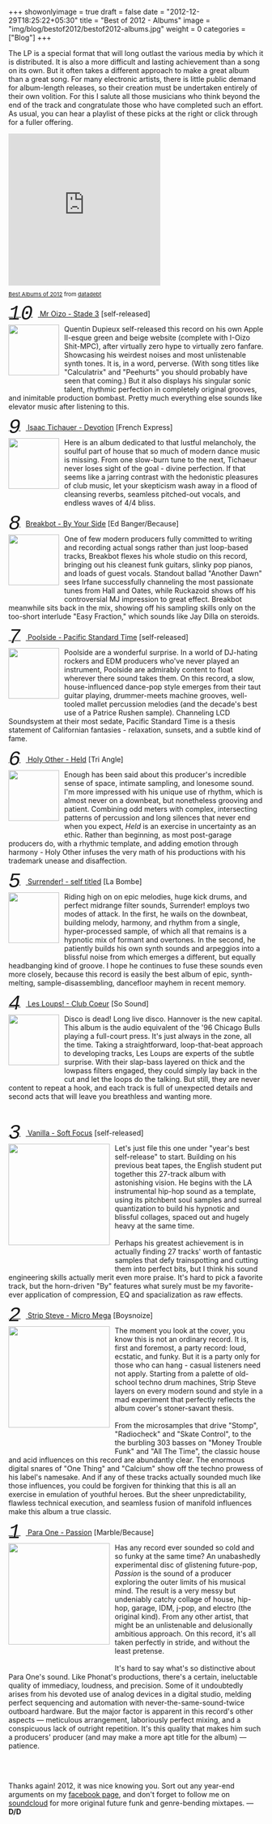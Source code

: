 +++
showonlyimage = true
draft = false
date = "2012-12-29T18:25:22+05:30"
title = "Best of 2012 - Albums"
image = "img/blog/bestof2012/bestof2012-albums.jpg"
weight = 0
categories = ["Blog"]
+++  

The LP is a special format that will long outlast the various media by which it is distributed. It is also a more difficult and lasting achievement than a song on its own. But it often takes a different approach to make a great album than a great song. For many electronic artists, there is little public demand for album-length releases, so their creation must be undertaken entirely of their own volition. For this I salute all those musicians who think beyond the end of the track and congratulate those who have completed such an effort. As usual, you can hear a playlist of these picks at the right or click through for a fuller offering.

<!--more-->
<iframe src="http://8tracks.com/mixes/1264712/player_v3_universal" width="300" height="300" style="border: 0px none;"></iframe>
<p class="_8t_embed_p" style="font-size: 11px; line-height: 12px;"><a href="http://8tracks.com/datadebt/best-remixes-of-2012">
  Best Albums of 2012</a> from <a href="http://8tracks.com/datadebt">datadebt</a></p>


<p class="clear"><a href="http://www.oizo3000.com/">
  <span class="number">10</span> Mr Oizo - Stade 3</a> [self-released]<br />
  <img class="thumb" src="/img/blog/bestof2012/stade3.jpeg">
  Quentin Dupieux self-released this record on his own Apple II-esque green and beige website (complete with I-Oizo Shit-MPC), after virtually zero hype to virtually zero fanfare. Showcasing his weirdest noises and most unlistenable synth tones. It is, in a word, perverse. (With song titles like "Calculatrix" and "Peehurts" you should probably have seen that coming.) But it also displays his singular sonic talent, rhythmic perfection in completely original grooves, and inimitable production bombast. Pretty much everything else sounds like elevator music after listening to this.
</p>

<p class="clear"><a href="https://soundcloud.com/frenchexpress/sets/devotion">
  <span class="number">9</span> Isaac Tichauer - Devotion</a> [French Express]<br />
  <img class="thumb" src="/img/blog/bestof2012/devotion.jpeg">
  Here is an album dedicated to that lustful melancholy, the soulful part of house that so much of modern dance music is missing. From one slow-burn tune to the next, Tichaeur never loses sight of the goal - divine perfection. If that seems like a jarring contrast with the hedonistic pleasures of club music, let your skepticism wash away in a flood of cleansing reverbs, seamless pitched-out vocals, and endless waves of 4/4 bliss. 
</p>

<p class="clear"><a href="">
  <span class="number">8</span>Breakbot - By Your Side</a> [Ed Banger/Because]<br />
  <img class="thumb" src="/img/blog/bestof2012/byyourside.jpeg">
  One of few modern producers fully committed to writing and recording actual songs rather than just loop-based tracks, Breakbot flexes his whole studio on this record, bringing out his cleanest funk guitars, slinky pop pianos, and loads of guest vocals. Standout ballad "Another Dawn" sees Irfane successfully channeling the most passionate tunes from Hall and Oates, while Ruckazoid shows off his controversial MJ impression to great effect. Breakbot meanwhile sits back in the mix, showing off his sampling skills only on the too-short interlude "Easy Fraction," which sounds like Jay Dilla on steroids. 
</p>

<p class="clear"><a href="http://poolsidemusic.com/product/pacific-standard-time-digital/">
  <span class="number">7</span> Poolside - Pacific Standard Time</a> [self-released]<br />
  <img class="thumb" src="/img/blog/bestof2012/pacificstandardtime.jpeg">
  Poolside are a wonderful surprise. In a world of DJ-hating rockers and EDM producers who've never played an instrument, Poolside are admirably content to float wherever there sound takes them. On this record, a slow, house-influenced dance-pop style emerges from their taut guitar playing, drummer-meets machine grooves, well-tooled mallet percussion melodies (and the decade's best use of a Patrice Rushen sample). Channeling LCD Soundsystem at their most sedate, Pacific Standard Time is a thesis statement of Californian fantasies - relaxation, sunsets, and a subtle kind of fame.
</p>

<p class="clear"><a href="https://soundcloud.com/tri_angle_records/holy-other-held">
  <span class="number">6</span> Holy Other - Held</a> [Tri Angle]<br />
  <img class="thumb" src="/img/blog/bestof2012/held.jpeg">
  Enough has been said about this producer's incredible sense of space, intimate sampling, and lonesome sound. I'm more impressed with his unique use of rhythm, which is almost never on a downbeat, but nonetheless grooving and patient. Combining odd meters with complex, intersecting patterns of percussion and long silences that never end when you expect, <em>Held</em> is an exercise in uncertainty as an ethic. Rather than beginning, as most post-garage producers do, with a rhythmic template, and adding emotion through harmony - Holy Other infuses the very math of his productions with his trademark unease and disaffection. 
</p>

<p class="clear"><a href="https://soundcloud.com/la-bombe/sets/surrender-surrender">
  <span class="number">5</span> Surrender! - self titled</a> [La Bombe]<br />
  <img class="thumb" src="/img/blog/bestof2012/surrender.jpeg">
  Riding high on on epic melodies, huge kick drums, and perfect midrange filter sounds, Surrender! employs two modes of attack. In the first, he wails on the downbeat, building melody, harmony, and rhythm from a single, hyper-processed sample, of which all that remains is a hypnotic mix of formant and overtones. In the second, he patiently builds his own synth sounds and arpeggios into a blissful noise from which emerges a different, but equally headbanging kind of groove. I hope he continues to fuse these sounds even more closely, because this record is easily the best album of epic, synth-melting, sample-disassembling, dancefloor mayhem in recent memory.

<p class="clear"><a href="https://soundcloud.com/les-loups/sets/club-coeur">
  <span class="number">4</span> Les Loups! - Club Coeur</a> [So Sound]<br />
  <img class="thumb" src="/img/blog/bestof2012/clubcoeur.jpeg">
  Disco is dead! Long live disco. Hannover is the new capital. This album is the audio equivalent of the '96 Chicago Bulls playing a full-court press. It's just always in the zone, all the time. Taking a straightforward, loop-that-beat approach to developing tracks, Les Loups are experts of the subtle surprise. With their slap-bass layered on thick and the lowpass filters engaged, they could simply lay back in the cut and let the loops do the talking. But still, they are never content to repeat a hook, and each track is full of unexpected details and second acts that will leave you breathless and wanting more. 
</p>

<br />

<p class="clear"><a href="http://vanillabeats.bandcamp.com/album/soft-focus">
  <span class="number">3</span> Vanilla - Soft Focus</a> [self-released]<br />
  <img class="bigthumb" src="/img/blog/bestof2012/softfocus.jpeg">
  Let's just file this one under "year's best self-release" to start. Building on his previous beat tapes, the English student put together this 27-track album with astonishing vision. He begins with the LA instrumental hip-hop sound as a template, using its pitchbent soul samples and surreal quantization to build his hypnotic and blissful collages, spaced out and hugely heavy at the same time. <br /><br />
  Perhaps his greatest achievement is in actually finding 27 tracks' worth of fantastic samples that defy trainspotting and cutting them into perfect bits, but I think his sound engineering skills actually merit even more praise. It's hard to pick a favorite track, but the horn-driven "By" features what surely must be my favorite-ever application of compression, EQ and spacialization as raw effects.
</p>

<p class="clear"><a href="http://boysnoize.com/bnr_release/releases/boysnoize-records/strip-steve-micro-mega">
  <span class="number">2</span> Strip Steve - Micro Mega</a> [Boysnoize]<br />
  <img class="bigthumb" src="/img/blog/bestof2012/micromega.jpeg">
  The moment you look at the cover, you know this is not an ordinary record. It is, first and foremost, a party record: loud, ecstatic, and funky. But it is a party only for those who can hang - casual listeners need not apply. Starting from a palette of old-school techno drum machines, Strip Steve layers on every modern sound and style in a mad experiment that perfectly reflects the album cover's stoner-savant thesis.<br /><br />
  From the microsamples that drive "Stomp", "Radiocheck" and "Skate Control", to the the burbling 303 basses on "Money Trouble Funk" and "All The Time", the classic house and acid influences on this record are abundantly clear. The enormous digital snares of "One Thing" and "Calcium" show off the techno prowess of his label's namesake. And if any of these tracks actually sounded much like those influences, you could be forgiven for thinking that this is all an exercise in emulation of youthful heroes. But the sheer unpredictability, flawless technical execution, and seamless fusion of manifold influences make this album a true classic. 
</p>

<p class="clear"><a href="http://marble.fm/release/mrbl-lp003-para-one-passion/">
  <span class="number">1</span> Para One - Passion</a> [Marble/Because]<br />
  <img class="bigthumb" src="/img/blog/bestof2012/passion.jpeg">
  Has any record ever sounded so cold and so funky at the same time? An unabashedly experimental disc of glistening future-pop, <em>Passion</em> is the sound of a producer exploring the outer limits of his musical mind. The result is a very messy but undeniably catchy collage of house, hip-hop, garage, IDM, j-pop, and electro (the original kind). From any other artist, that might be an unlistenable and delusionally ambitious approach. On this record, it's all taken perfectly in stride, and without the least pretense.<br /><br />
  It's hard to say what's so distinctive about Para One's sound. Like Phonat's productions, there's a certain, ineluctable quality of immediacy, loudness, and precision. Some of it undoubtedly arises from his devoted use of analog devices in a digital studio, melding perfect sequencing and automation with never-the-same-sound-twice outboard hardware. But the major factor is apparent in this record's other aspects &mdash; meticulous arrangement, laboriously perfect mixing, and a conspicuous lack of outright repetition. It's this quality that makes him such a producers' producer (and may make a more apt title for the album) &mdash; patience.
</p>

<br /><br />


<p class="clear">
  Thanks again! 2012, it was nice knowing you. Sort out any year-end arguments on my <a href="http://facebook.com/datadebt">facebook page</a>, and don't forget to follow me on <a href="http://soundcloud.com/datadebt">soundcloud</a> for more original future funk and genre-bending mixtapes. &mdash; <strong>D/D</strong>
</p>


<style>
.leftColumn{ float: left; }
.number, .littlenumber{ font-weight: 100; font-family: 'Courier New', Courier;font-style: italic;  }
.littlenumber{ float: left; margin: 0 10px 10px 0; font-size: 15px; clear: left; }

.number{ font-size: 40px; line-height: 40px; margin-right: 10px; vertical-align: middle; }
.thumb, .bigthumb,
a:hover .thumb{ float: left; margin: 0 10px 20px 0; width: 100px; height: 100px; border: 0px none;  }
.bigthumb{ width: 200px; height: 200px; margin-bottom: 48px; }
.clear{ clear: both; }
</style>
